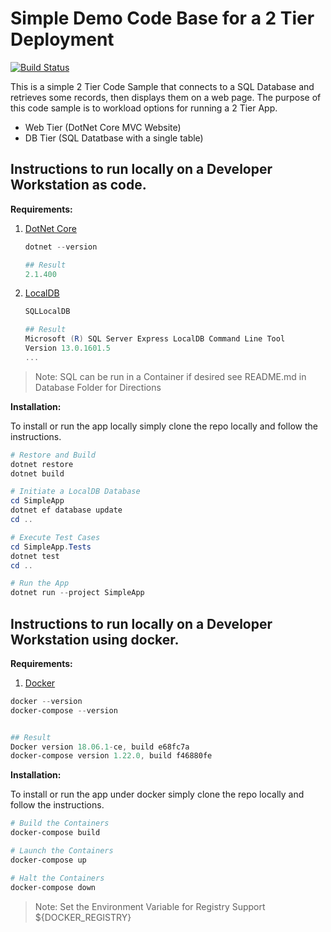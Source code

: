# Simple Demo Code Base for a 2 Tier Deployment

[![Build Status](https://cloudcodeit.visualstudio.com/DemoStuff/_apis/build/status/danielscholl.simpleapp_2tier)](https://cloudcodeit.visualstudio.com/DemoStuff/_build/latest?definitionId=25)


This is a simple 2 Tier Code Sample that connects to a SQL Database and retrieves some records, then displays them on a web page.  The purpose of this code sample is to workload options for running a 2 Tier App.

- Web Tier  (DotNet Core MVC Website)
- DB Tier   (SQL Datatbase with a single table)

## Instructions to run locally on a Developer Workstation as code.

__Requirements:__

1. [DotNet Core](https://docs.microsoft.com/en-us/dotnet/core/about)

    ```powershell
    dotnet --version

    ## Result
    2.1.400
    ```

2. [LocalDB](https://docs.microsoft.com/en-us/sql/database-engine/configure-windows/sql-server-2016-express-localdb?view=sql-server-2017)  

    ```powershell
    SQLLocalDB

    ## Result   
    Microsoft (R) SQL Server Express LocalDB Command Line Tool
    Version 13.0.1601.5
    ...
    ```

> Note: SQL can be run in a Container if desired see README.md in Database Folder for Directions

__Installation:__

To install or run the app locally simply clone the repo locally and follow the instructions.

```powershell
# Restore and Build
dotnet restore
dotnet build

# Initiate a LocalDB Database
cd SimpleApp
dotnet ef database update
cd ..

# Execute Test Cases
cd SimpleApp.Tests
dotnet test
cd ..

# Run the App
dotnet run --project SimpleApp
```

## Instructions to run locally on a Developer Workstation using docker.

__Requirements:__

1. [Docker](https://www.docker.com/get-started)

```powershell
docker --version
docker-compose --version


## Result
Docker version 18.06.1-ce, build e68fc7a
docker-compose version 1.22.0, build f46880fe
```

__Installation:__

To install or run the app under docker simply clone the repo locally and follow the instructions.

```powershell
# Build the Containers
docker-compose build

# Launch the Containers
docker-compose up

# Halt the Containers
docker-compose down
```

>Note: Set the Environment Variable for Registry Support ${DOCKER_REGISTRY}